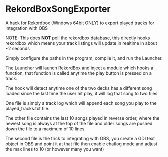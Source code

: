 # RekordBoxSongExporter
A hack for Rekordbox (Windows 64bit ONLY) to export played tracks for integration with OBS

NOTE: This does **NOT** poll the rekordbox database, this directly hooks rekordbox
      which means your track listings will update in realtime in about ~2 seconds

Simply configure the paths in the program, compile it, and run the Launcher.

The Launcher will launch RekordBox and inject a module which hooks a function,
that function is called anytime the play button is pressed on a track.

The hook will detect anytime one of the two decks has a different song loaded
since the last time the user hit play, it will log that song to two files.

One file is simply a track log which will append each song you play to the
played_tracks.txt file.

The other file contains the last 10 songs played in reverse order, where the 
newest song is always at the top of the file and older songs are pushed down 
the file to a maximum of 10 lines.

The second file is the trick to integrating with OBS, you create a GDI text
object in OBS and point it at that file then enable chatlog mode and adjust
the max lines to 10 (or however many you want)
